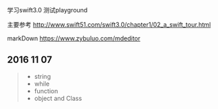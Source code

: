 
学习swift3.0 测试playground

主要参考
http://www.swift51.com/swift3.0/chapter1/02_a_swift_tour.html

markDown
https://www.zybuluo.com/mdeditor

## 2016 11 07
>* string
>* while
>* function
>* object and Class



